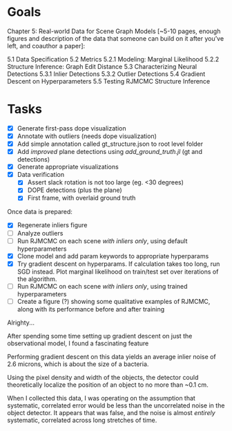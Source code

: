 # Goals
Chapter 5: Real-world Data for Scene Graph Models [~5-10 pages, enough figures and description of the data that someone can build on it after you’ve left, and coauthor a paper]:

5.1 Data Specification
5.2 Metrics
    5.2.1 Modeling: Marginal Likelihood
    5.2.2 Structure Inference: Graph Edit Distance
5.3 Characterizing Neural Detections
    5.3.1 Inlier Detections
    5.3.2 Outlier Detections
5.4 Gradient Descent on Hyperparameters
5.5 Testing RJMCMC Structure Inference

# Tasks
* [X] Generate first-pass dope visualization
* [X] Annotate with outliers (needs dope visualization)
* [X] Add simple annotation called gt_structure.json to root level folder
* [X] Add _improved_ plane detections using *add_ground_truth.jl* (gt and detections)
* [X] Generate appropriate visualizations
* [X] Data verification
    * [X] Assert slack rotation is not too large (eg. <30 degrees)
    * [X] DOPE detections (plus the plane)
    * [X] First frame, with overlaid ground truth

Once data is prepared:
* [X] Regenerate inliers figure
* [ ] Analyze outliers
* [ ] Run RJMCMC on each scene *with inliers only*, using default hyperparameters
* [X] Clone model and add param keywords to appropriate hyperparams
* [X] Try gradient descent on hyperparams. If calculation takes too long, run SGD instead.
      Plot marginal likelihood on train/test set over iterations of the algorithm.
* [ ] Run RJMCMC on each scene *with inliers only*, using trained hyperparameters
* [ ] Create a figure (?) showing some qualitative examples of RJMCMC, along with its performance
      before and after training

Alrighty...

After spending some time setting up gradient descent on just the observational model, I found
a fascinating feature 

Performing gradient descent on this data yields an average inlier noise of 2.6 microns,
which is about the size of a bacteria.

Using the pixel density and width of the objects, the detector could
theoretically localize the position of an object to no more than ~0.1 cm.

When I collected this data, I was operating on the assumption that systematic,
correlated error would be less than the uncorrelated noise in the object detector.
It appears that was false, and the noise is almost _entirely_ systematic,
correlated across long stretches of time.
